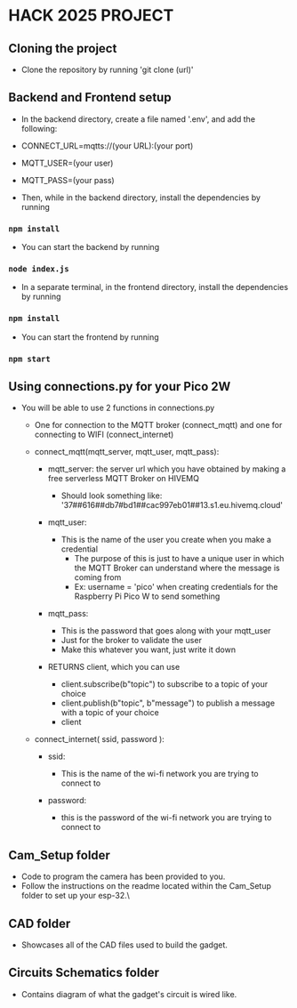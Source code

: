 # HACK 2025 PROJECT

## Cloning the project 

- Clone the repository by running 'git clone (url)'

## Backend and Frontend setup

- In the backend directory, create a file named '.env', and add the following:

- CONNECT_URL=mqtts://(your URL):(your port)

- MQTT_USER=(your user)

- MQTT_PASS=(your pass)

- Then, while in the backend directory, install the dependencies by running
### `npm install`
- You can start the backend by running 
### `node index.js`

- In a separate terminal, in the frontend directory, install the dependencies by running
### `npm install`
- You can start the frontend by running 
### `npm start`

## Using connections.py for your Pico 2W

- You will be able to use 2 functions in connections.py
    - One for connection to the MQTT broker (connect_mqtt) and one for connecting to WIFI (connect_internet)

    - connect_mqtt(mqtt_server, mqtt_user, mqtt_pass):

        - mqtt_server: the server url which you have obtained by making a free serverless MQTT Broker on HIVEMQ
            - Should look something like: '37##616##db7#bd1##cac997eb01##13.s1.eu.hivemq.cloud'

        - mqtt_user:
            - This is the name of the user you create when you make a credential
                - The purpose of this is just to have a unique user in which the MQTT Broker can understand where the message is coming from 
                - Ex: username = 'pico' when creating credentials for the Raspberry Pi Pico W to send something

        - mqtt_pass:
            - This is the password that goes along with your mqtt_user
            - Just for the broker to validate the user
            - Make this whatever you want, just write it down

        - RETURNS client, which you can use 
            - client.subscribe(b"topic") to subscribe to a topic of your choice
            - client.publish(b"topic", b"message") to publish a message with a topic of your choice
            - client

    - connect_internet( ssid, password ):
        
        - ssid: 
            - This is the name of the wi-fi network you are trying to connect to

        - password:
            - this is the password of the wi-fi network you are trying to connect to

## Cam_Setup folder

- Code to program the camera has been provided to you.
- Follow the instructions on the readme located within the Cam_Setup folder to set up your esp-32.\

## CAD folder

- Showcases all of the CAD files used to build the gadget.

## Circuits Schematics folder

- Contains diagram of what the gadget's circuit is wired like.
